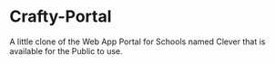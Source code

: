 # Crafty-Portal
A little clone of the Web App Portal for Schools named Clever that is available for the Public to use.
